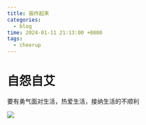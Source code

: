 ```yaml
---
title: 振作起来
categories:
  - blog
time: 2024-01-11 21:13:00 +0800
tags:
  - cheerup
---
```


# 自怨自艾

要有勇气面对生活，热爱生活，接纳生活的不顺利

![](/assets/img/2024-01-11-记录一下今天的心情__2024-01-11_213638.png)
